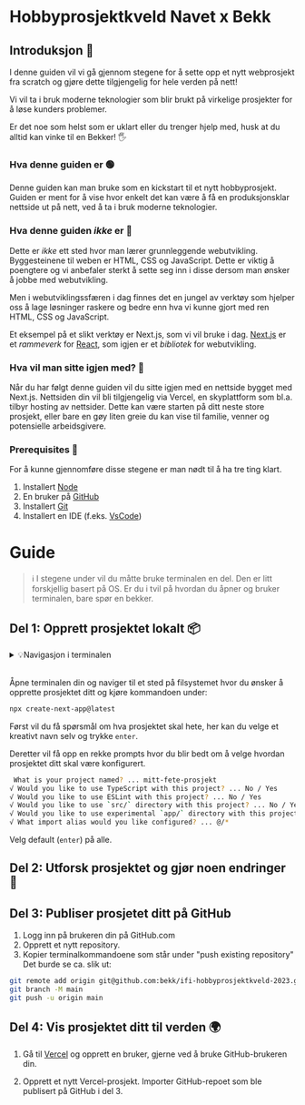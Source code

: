 # Hobbyprosjektkveld Navet x Bekk 

## Introduksjon 👋

I denne guiden vil vi gå gjennom stegene for å sette opp et nytt webprosjekt fra scratch og gjøre dette tilgjengelig for hele verden på nett!

Vi vil ta i bruk moderne teknologier som blir brukt på virkelige prosjekter for å løse kunders problemer.

Er det noe som helst som er uklart eller du trenger hjelp med, husk at du alltid kan vinke til en Bekker! 🖐

### Hva denne guiden er 🟢
Denne guiden kan man bruke som en kickstart til et nytt hobbyprosjekt. Guiden er ment for å vise hvor enkelt det kan være å få en produksjonsklar nettside ut på nett, ved å ta i bruk moderne teknologier.


### Hva denne guiden *ikke* er 🔴
Dette er *ikke* ett sted hvor man lærer grunnleggende webutvikling. Byggesteinene til weben er HTML, CSS og JavaScript. Dette er viktig å poengtere og vi anbefaler sterkt å sette seg inn i disse dersom man ønsker å jobbe med webutvikling. 

Men i webutviklingssfæren i dag finnes det en jungel av verktøy som hjelper oss å lage løsninger raskere og bedre enn hva vi kunne gjort med ren HTML, CSS og JavaScript. 

Et eksempel på et slikt verktøy er Next.js, som vi vil bruke i dag. [Next.js](https://nextjs.org/) er et *rammeverk* for [React](https://react.dev/), som igjen er et *bibliotek* for webutvikling. 


### Hva vil man sitte igjen med? 🎁 
Når du har følgt denne guiden vil du sitte igjen med en nettside bygget med Next.js. Nettsiden din vil bli tilgjengelig via Vercel, en skyplattform som bl.a. tilbyr hosting av nettsider. Dette kan være starten på ditt neste store prosjekt, eller bare en gøy liten greie du kan vise til familie, venner og potensielle arbeidsgivere.    


### Prerequisites 🔨
For å kunne gjennomføre disse stegene er man nødt til å ha tre ting klart.

1. Installert [Node](https://nodejs.org/en)
2. En bruker på [GitHub](https://github.com/)
3. Installert [Git](https://git-scm.com/book/en/v2/Getting-Started-Installing-Git) 
4. Installert en IDE (f.eks. [VsCode](https://code.visualstudio.com/))



# Guide
> ℹ I stegene under vil du måtte bruke terminalen en del. Den er litt forskjellig basert på OS. Er du i tvil på hvordan du åpner og bruker terminalen, bare spør en bekker. 


## Del 1: Opprett prosjektet lokalt 📦 
<details>
    <summary> 
    💡Navigasjon i terminalen
    </summary>

    
    -  gå til mappe: cd <mappe man vil navigere til>
    -  vis filer i nåværende mappe: ls     
</details>
<br/>

Åpne terminalen din og naviger til et sted på filsystemet hvor du ønsker å opprette prosjektet ditt og kjøre kommandoen under:  

```bash
npx create-next-app@latest 
```
Først vil du få spørsmål om hva prosjektet skal hete, her kan du velge et kreativt navn selv og trykke `enter`.

Deretter vil få opp en rekke prompts hvor du blir bedt om å velge hvordan prosjektet ditt skal være konfigurert. 

```bash
 What is your project named? ... mitt-fete-prosjekt
√ Would you like to use TypeScript with this project? ... No / Yes
√ Would you like to use ESLint with this project? ... No / Yes
√ Would you like to use `src/` directory with this project? ... No / Yes
√ Would you like to use experimental `app/` directory with this project? ... No / Yes
√ What import alias would you like configured? ... @/*

```

Velg default (`enter`) på alle.


## Del 2: Utforsk prosjektet og gjør noen endringer 💅

## Del 3: Publiser prosjetet ditt på GitHub
1. Logg inn på brukeren din på GitHub.com
2. Opprett et nytt repository. 
3. Kopier terminalkommandoene som står under "push existing repository" Det burde se ca. slik ut: 

```bash
git remote add origin git@github.com:bekk/ifi-hobbyprosjektkveld-2023.git
git branch -M main
git push -u origin main
```


## Del 4: Vis prosjektet ditt til verden 🌍  
  
1. Gå til [Vercel](https://vercel.com/) og opprett en bruker, gjerne ved å bruke GitHub-brukeren din. 

2. Opprett et nytt Vercel-prosjekt. Importer GitHub-repoet som ble publisert på GitHub i del 3.









